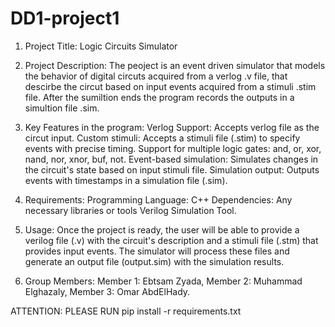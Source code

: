 # DD1-project1

1. Project Title:
   Logic Circuits Simulator

2. Project Description:
   The peoject is an event driven simulator that models the behavior of digital circuts acquired from a verlog .v file, that descirbe the circut based on input events acquired from a stimuli .stim file. After the sumiltion ends the program records the outputs in a simultion file .sim.

3. Key Features in the program:
   Verlog Support: Accepts verlog file as the circut input.
   Custom stimuli: Accepts a stimuli file (.stim) to specify events with precise timing.
   Support for multiple logic gates: and, or, xor, nand, nor, xnor, buf, not.
   Event-based simulation: Simulates changes in the circuit's state based on input stimuli file.
   Simulation output: Outputs events with timestamps in a simulation file (.sim).
4. Requirements:
   Programming Language: C++
   Dependencies:
   Any necessary libraries or tools
   Verilog Simulation Tool.

5. Usage:
   Once the project is ready, the user will be able to provide a verilog file (.v) with the circuit's description and a stimuli file (.stm) that provides input events. The simulator
   will process these files and generate an output file (output.sim) with the simulation results.

6. Group Members:
   Member 1: Ebtsam Zyada,
   Member 2: Muhammad Elghazaly,
   Member 3: Omar AbdElHady.

ATTENTION: PLEASE RUN pip install -r requirements.txt
